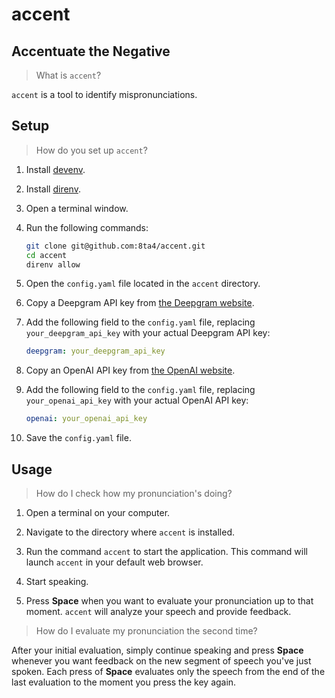 # accent

## Accentuate the Negative

> What is `accent`?

`accent` is a tool to identify mispronunciations.

## Setup

> How do you set up `accent`?

1. Install [devenv](https://github.com/cachix/devenv/blob/2837f4989338aaf03b5b4cf8bad91fe27150d984/docs/getting-started.md#installation).

1. Install [direnv](https://github.com/cachix/devenv/blob/2837f4989338aaf03b5b4cf8bad91fe27150d984/docs/automatic-shell-activation.md#installing-direnv).

1. Open a terminal window.

1. Run the following commands:

   ```sh
   git clone git@github.com:8ta4/accent.git
   cd accent
   direnv allow
   ```

1. Open the `config.yaml` file located in the `accent` directory.

1. Copy a Deepgram API key from [the Deepgram website](https://deepgram.com/).

1. Add the following field to the `config.yaml` file, replacing `your_deepgram_api_key` with your actual Deepgram API key:

    ```yaml
    deepgram: your_deepgram_api_key
    ```

1. Copy an OpenAI API key from [the OpenAI website](https://platform.openai.com/api-keys).

1. Add the following field to the `config.yaml` file, replacing `your_openai_api_key` with your actual OpenAI API key:

    ```yaml
    openai: your_openai_api_key
    ```

1. Save the `config.yaml` file.

## Usage

> How do I check how my pronunciation's doing?

1. Open a terminal on your computer.

1. Navigate to the directory where `accent` is installed.

1. Run the command `accent` to start the application. This command will launch `accent` in your default web browser.

1. Start speaking.

1. Press **Space** when you want to evaluate your pronunciation up to that moment. `accent` will analyze your speech and provide feedback.

> How do I evaluate my pronunciation the second time?

After your initial evaluation, simply continue speaking and press **Space** whenever you want feedback on the new segment of speech you've just spoken. Each press of **Space** evaluates only the speech from the end of the last evaluation to the moment you press the key again.
